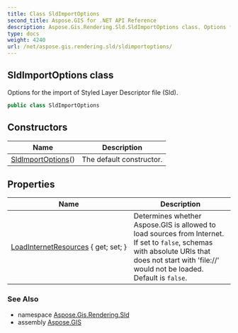 ```yaml
---
title: Class SldImportOptions
second_title: Aspose.GIS for .NET API Reference
description: Aspose.Gis.Rendering.Sld.SldImportOptions class. Options for the import of Styled Layer Descriptor file Sld
type: docs
weight: 4240
url: /net/aspose.gis.rendering.sld/sldimportoptions/
---
```

## SldImportOptions class

Options for the import of Styled Layer Descriptor file (Sld).

```csharp
public class SldImportOptions
```

## Constructors

| Name | Description |
| --- | --- |
| [SldImportOptions](sldimportoptions/)() | The default constructor. |

## Properties

| Name | Description |
| --- | --- |
| [LoadInternetResources](../../aspose.gis.rendering.sld/sldimportoptions/loadinternetresources/) { get; set; } | Determines whether Aspose.GIS is allowed to load sources from Internet. If set to `false`, schemas with absolute URIs that does not start with 'file://' would not be loaded. Default is `false`. |

### See Also

* namespace [Aspose.Gis.Rendering.Sld](../../aspose.gis.rendering.sld/)
* assembly [Aspose.GIS](../../)


